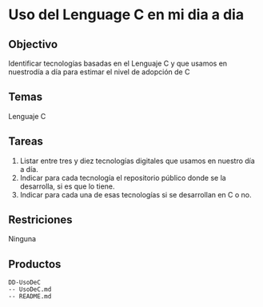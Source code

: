 # Uso del Lenguage C en mi dia a dia

## Objectivo

Identificar  tecnologías  basadas  en  el  Lenguaje  C  y  que  usamos  en  nuestrodía a día para estimar el nivel de adopción de C

## Temas

Lenguaje C


## Tareas

1. Listar entre tres y diez tecnologías digitales que usamos en nuestro día a día.
2. Indicar para cada tecnología el repositorio público donde se la desarrolla, si es que lo tiene.
3. Indicar para cada una de esas tecnologías si se desarrollan en C o no.

## Restriciones

Ninguna

## Productos

```
DD-UsoDeC
-- UsoDeC.md
-- README.md
```
